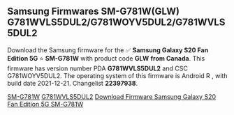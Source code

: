 <h2>Samsung Firmwares SM-G781W(GLW) G781WVLS5DUL2/G781WOYV5DUL2/G781WVLS5DUL2</h2>
Download the Samsung firmware for the ✅ <strong>Samsung Galaxy S20 Fan Edition 5G </strong> ⭐ <strong>SM-G781W</strong> with product code <strong>GLW</strong> <strong> from Canada</strong>. This firmware has version number PDA <strong>G781WVLS5DUL2</strong> and CSC G781WOYV5DUL2. The operating system of this firmware is Android R , with build date 2021-12-21. Changelist <strong>22397938</strong>.

[SM-G781W](https://samfirm.shop/samsung/model/SM-G781W)
[G781WVLS5DUL2](https://samfirm.shop/samsung/pda/G781WVLS5DUL2)
[Download Firmware Samsung Galaxy S20 Fan Edition 5G SM-G781W](https://samfirm.shop/samsung/firmware/483822)
